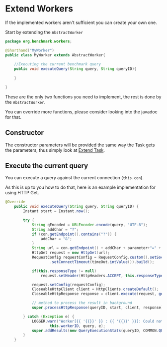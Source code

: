 # Extend Workers

If the implemented workers aren't sufficient you can create your own one. 

Start by extending the `AbstractWorker` 

```java
package org.benchmark.workers;

@Shorthand("MyWorker")
public class MyWorker extends AbstractWorker{
	
	//Executing the current benchmark query
	public void executeQuery(String query, String queryID){
	
	}

}
```

These are the only two functions you need to implement, the rest is done by the `AbstractWorker`.

You can override more functions, please consider looking into the javadoc for that.

## Constructor

The constructor parameters will be provided the same way the Task gets the parameters, thus simply look
at [Extend Task](../extend-task).

## Execute the current query

You can execute a query against the current connection (`this.con`).

As this is up to you how to do that, here is an example implementation for using HTTP Get.

```java
@Override
    public void executeQuery(String query, String queryID) {
        Instant start = Instant.now();

        try {
            String qEncoded = URLEncoder.encode(query, "UTF-8");
            String addChar = "?";
            if (con.getEndpoint().contains("?")) {
                addChar = "&";
            }
            String url = con.getEndpoint() + addChar + parameter+"=" + qEncoded;
            HttpGet request = new HttpGet(url);
            RequestConfig requestConfig = RequestConfig.custom().setSocketTimeout(timeOut.intValue())
                    .setConnectTimeout(timeOut.intValue()).build();

            if(this.responseType != null)
                request.setHeader(HttpHeaders.ACCEPT, this.responseType);

            request.setConfig(requestConfig);
            CloseableHttpClient client = HttpClients.createDefault();
            CloseableHttpResponse response = client.execute(request, getAuthContext(con.getEndpoint()));

            // method to process the result in background
            super.processHttpResponse(queryID, start, client, response);

        } catch (Exception e) {
            LOGGER.warn("Worker[{{ '{{}}' }} : {{ '{{}}' }}]: Could not execute the following query\n{{ '{{}}' }}\n due to", this.workerType,
                    this.workerID, query, e);
            super.addResults(new QueryExecutionStats(queryID, COMMON.QUERY_UNKNOWN_EXCEPTION, durationInMilliseconds(start, Instant.now())));
        }
    }
```


